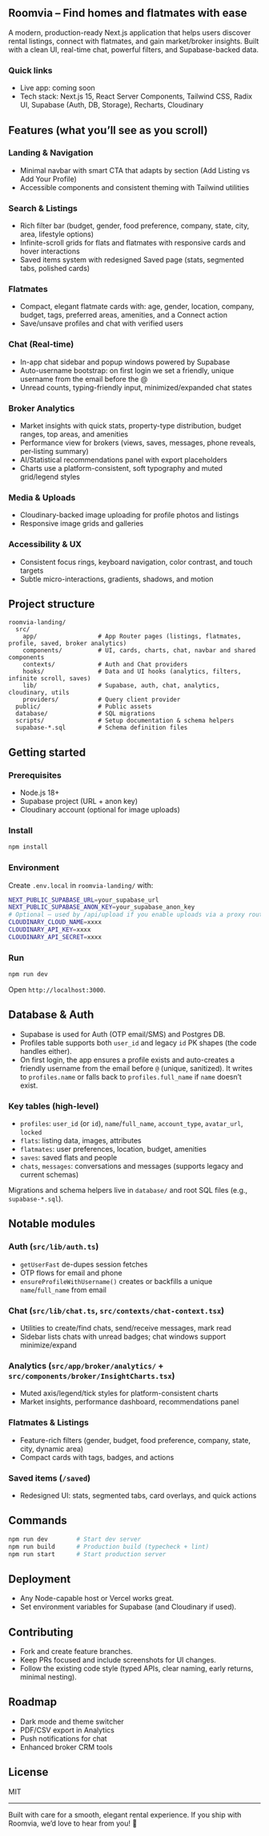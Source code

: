 ## Roomvia – Find homes and flatmates with ease

A modern, production-ready Next.js application that helps users discover rental listings, connect with flatmates, and gain market/broker insights. Built with a clean UI, real-time chat, powerful filters, and Supabase-backed data.

### Quick links

- Live app: coming soon
- Tech stack: Next.js 15, React Server Components, Tailwind CSS, Radix UI, Supabase (Auth, DB, Storage), Recharts, Cloudinary

## Features (what you’ll see as you scroll)

### Landing & Navigation

- Minimal navbar with smart CTA that adapts by section (Add Listing vs Add Your Profile)
- Accessible components and consistent theming with Tailwind utilities

### Search & Listings

- Rich filter bar (budget, gender, food preference, company, state, city, area, lifestyle options)
- Infinite-scroll grids for flats and flatmates with responsive cards and hover interactions
- Saved items system with redesigned Saved page (stats, segmented tabs, polished cards)

### Flatmates

- Compact, elegant flatmate cards with: age, gender, location, company, budget, tags, preferred areas, amenities, and a Connect action
- Save/unsave profiles and chat with verified users

### Chat (Real‑time)

- In-app chat sidebar and popup windows powered by Supabase
- Auto-username bootstrap: on first login we set a friendly, unique username from the email before the @
- Unread counts, typing-friendly input, minimized/expanded chat states

### Broker Analytics

- Market insights with quick stats, property-type distribution, budget ranges, top areas, and amenities
- Performance view for brokers (views, saves, messages, phone reveals, per‑listing summary)
- AI/Statistical recommendations panel with export placeholders
- Charts use a platform-consistent, soft typography and muted grid/legend styles

### Media & Uploads

- Cloudinary-backed image uploading for profile photos and listings
- Responsive image grids and galleries

### Accessibility & UX

- Consistent focus rings, keyboard navigation, color contrast, and touch targets
- Subtle micro-interactions, gradients, shadows, and motion

## Project structure

```text
roomvia-landing/
  src/
    app/                 # App Router pages (listings, flatmates, profile, saved, broker analytics)
    components/          # UI, cards, charts, chat, navbar and shared components
    contexts/            # Auth and Chat providers
    hooks/               # Data and UI hooks (analytics, filters, infinite scroll, saves)
    lib/                 # Supabase, auth, chat, analytics, cloudinary, utils
    providers/           # Query client provider
  public/                # Public assets
  database/              # SQL migrations
  scripts/               # Setup documentation & schema helpers
  supabase-*.sql         # Schema definition files
```

## Getting started

### Prerequisites

- Node.js 18+
- Supabase project (URL + anon key)
- Cloudinary account (optional for image uploads)

### Install

```bash
npm install
```

### Environment

Create `.env.local` in `roomvia-landing/` with:

```bash
NEXT_PUBLIC_SUPABASE_URL=your_supabase_url
NEXT_PUBLIC_SUPABASE_ANON_KEY=your_supabase_anon_key
# Optional – used by /api/upload if you enable uploads via a proxy route
CLOUDINARY_CLOUD_NAME=xxxx
CLOUDINARY_API_KEY=xxxx
CLOUDINARY_API_SECRET=xxxx
```

### Run

```bash
npm run dev
```

Open `http://localhost:3000`.

## Database & Auth

- Supabase is used for Auth (OTP email/SMS) and Postgres DB.
- Profiles table supports both `user_id` and legacy `id` PK shapes (the code handles either).
- On first login, the app ensures a profile exists and auto-creates a friendly username from the email before `@` (unique, sanitized). It writes to `profiles.name` or falls back to `profiles.full_name` if `name` doesn’t exist.

### Key tables (high-level)

- `profiles`: `user_id` (or `id`), `name`/`full_name`, `account_type`, `avatar_url`, `locked`
- `flats`: listing data, images, attributes
- `flatmates`: user preferences, location, budget, amenities
- `saves`: saved flats and people
- `chats`, `messages`: conversations and messages (supports legacy and current schemas)

Migrations and schema helpers live in `database/` and root SQL files (e.g., `supabase-*.sql`).

## Notable modules

### Auth (`src/lib/auth.ts`)

- `getUserFast` de-dupes session fetches
- OTP flows for email and phone
- `ensureProfileWithUsername()` creates or backfills a unique `name`/`full_name` from email

### Chat (`src/lib/chat.ts`, `src/contexts/chat-context.tsx`)

- Utilities to create/find chats, send/receive messages, mark read
- Sidebar lists chats with unread badges; chat windows support minimize/expand

### Analytics (`src/app/broker/analytics/` + `src/components/broker/InsightCharts.tsx`)

- Muted axis/legend/tick styles for platform-consistent charts
- Market insights, performance dashboard, recommendations panel

### Flatmates & Listings

- Feature-rich filters (gender, budget, food preference, company, state, city, dynamic area)
- Compact cards with tags, badges, and actions

### Saved items (`/saved`)

- Redesigned UI: stats, segmented tabs, card overlays, and quick actions

## Commands

```bash
npm run dev        # Start dev server
npm run build      # Production build (typecheck + lint)
npm run start      # Start production server
```

## Deployment

- Any Node-capable host or Vercel works great.
- Set environment variables for Supabase (and Cloudinary if used).

## Contributing

- Fork and create feature branches.
- Keep PRs focused and include screenshots for UI changes.
- Follow the existing code style (typed APIs, clear naming, early returns, minimal nesting).

## Roadmap

- Dark mode and theme switcher
- PDF/CSV export in Analytics
- Push notifications for chat
- Enhanced broker CRM tools

## License

MIT

---

Built with care for a smooth, elegant rental experience. If you ship with Roomvia, we’d love to hear from you! 🚀
